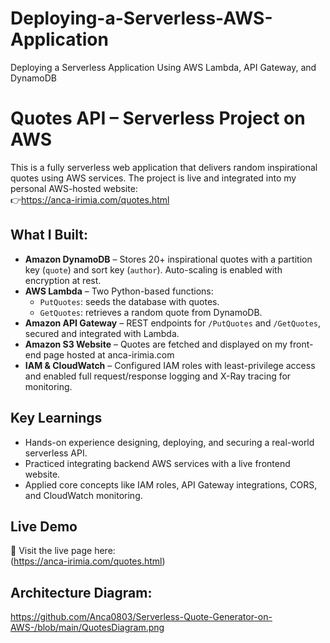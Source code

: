 # Deploying-a-Serverless-AWS-Application
Deploying a Serverless Application Using AWS Lambda, API Gateway, and DynamoDB
#  Quotes API – Serverless Project on AWS

This is a fully serverless web application that delivers random inspirational quotes using AWS services. The project is live and integrated into my personal AWS-hosted website:  
👉https://anca-irimia.com/quotes.html

## What I Built:

- **Amazon DynamoDB** – Stores 20+ inspirational quotes with a partition key (`quote`) and sort key (`author`). Auto-scaling is enabled with encryption at rest.
- **AWS Lambda** – Two Python-based functions:
  - `PutQuotes`: seeds the database with quotes.
  - `GetQuotes`: retrieves a random quote from DynamoDB.
- **Amazon API Gateway** – REST endpoints for `/PutQuotes` and `/GetQuotes`, secured and integrated with Lambda.
- **Amazon S3 Website** – Quotes are fetched and displayed on my front-end page hosted at anca-irimia.com
- **IAM & CloudWatch** – Configured IAM roles with least-privilege access and enabled full request/response logging and X-Ray tracing for monitoring.

##  Key Learnings

- Hands-on experience designing, deploying, and securing a real-world serverless API.
- Practiced integrating backend AWS services with a live frontend website.
- Applied core concepts like IAM roles, API Gateway integrations, CORS, and CloudWatch monitoring.

##  Live Demo

📄 Visit the live page here:  
(https://anca-irimia.com/quotes.html)

## Architecture Diagram:

https://github.com/Anca0803/Serverless-Quote-Generator-on-AWS-/blob/main/QuotesDiagram.png


